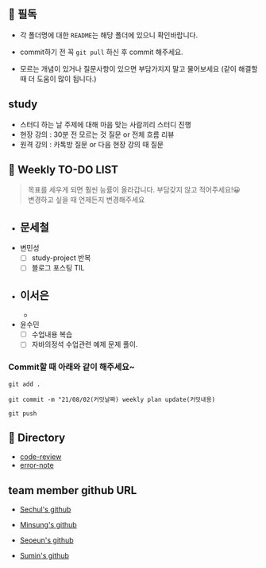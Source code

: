 ## 📍 필독

- 각 폴더명에 대한 `README`는 해당 폴더에 있으니 확인바랍니다.

- commit하기 전 꼭 `git pull` 하신 후 commit 해주세요.

- 모르는 개념이 있거나 질문사항이 있으면 부담가지지 말고 물어보세요 (같이 해결할 때 더 도움이 많이 됩니다.)

## study

- 스터디 하는 날 주제에 대해 마음 맞는 사람끼리 스터디 진행
- 현장 강의 : 30분 전 모르는 것 질문 or 전체 흐름 리뷰
- 원격 강의 : 카톡방 질문 or 다음 현장 강의 때 질문

## 📁 Weekly TO-DO LIST

> 목표를 세우게 되면 훨씬 능률이 올라갑니다.
> 부담갖지 않고 적어주세요!😀 <br>
> 변경하고 싶을 때 언제든지 변경해주세요

- 문세철
  -
- 변민성
  - [ ] study-project 반복
  - [ ] 블로그 포스팅 TIL
- ## 이서은
  -
- 윤수민
  - [ ] 수업내용 복습
  - [ ] 자바의정석 수업관련 예제 문제 풀이.

### Commit할 때 아래와 같이 해주세요~

```
git add .

git commit -m "21/08/02(커밋날짜) weekly plan update(커밋내용)

git push
```

## 📁 Directory

- [code-review]()
- [error-note]()

## team member github URL

- [Sechul's github](https://github.com/gooddaymsc)

- [Minsung's github](https://github.com/minsungbyun)

- [Seoeun's github](https://github.com/leeseoeun)

- [Sumin's github](https://github.com/Sumin-yun)
